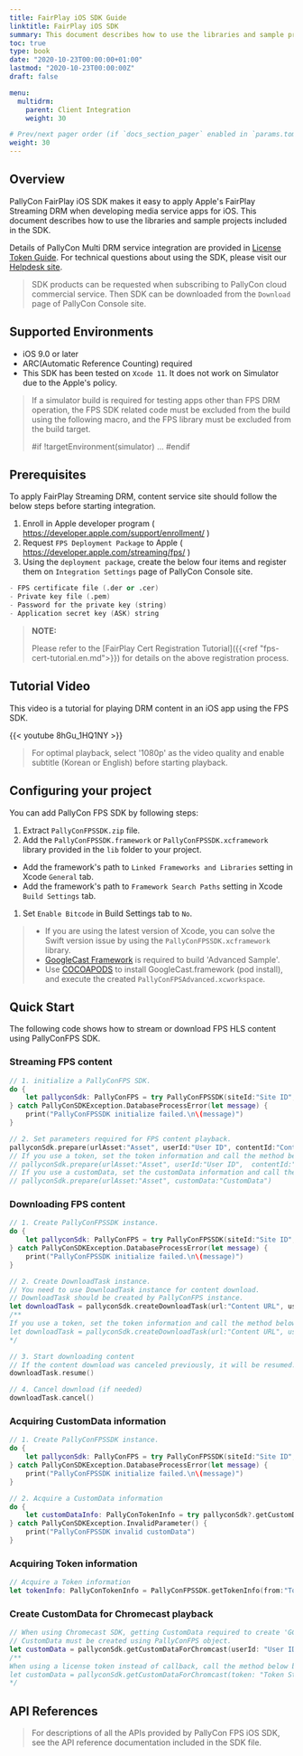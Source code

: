 ```yaml
---
title: FairPlay iOS SDK Guide
linktitle: FairPlay iOS SDK
summary: This document describes how to use the libraries and sample project included in the FairPlay iOS SDK.
toc: true
type: book
date: "2020-10-23T00:00:00+01:00"
lastmod: "2020-10-23T00:00:00Z"
draft: false

menu:
  multidrm:
    parent: Client Integration
    weight: 30

# Prev/next pager order (if `docs_section_pager` enabled in `params.toml`)
weight: 30
---
```


## Overview

PallyCon FairPlay iOS SDK makes it easy to apply Apple's FairPlay Streaming DRM when developing media service apps for iOS. This document describes how to use the libraries and sample projects included in the SDK.

Details of PallyCon Multi DRM service integration are provided in [License Token Guide](../../license/license-token). For technical questions about using the SDK, please visit our [Helpdesk site](https://pallycon.zendesk.com).

> SDK products can be requested when subscribing to PallyCon cloud commercial service. Then SDK can be downloaded from the `Download` page of PallyCon Console site.

## Supported Environments

- iOS 9.0 or later
- ARC(Automatic Reference Counting) required
- This SDK has been tested on `Xcode 11`. It does not work on Simulator due to the Apple's policy.

> If a simulator build is required for testing apps other than FPS DRM operation, the FPS SDK related code must be excluded from the build using the following macro, and the FPS library must be excluded from the build target.
> 
> #if !targetEnvironment(simulator)
> ...
> #endif

## Prerequisites

To apply FairPlay Streaming DRM, content service site should follow the below steps before starting integration.

1. Enroll in Apple developer program ( https://developer.apple.com/support/enrollment/ )
2. Request `FPS Deployment Package` to Apple ( https://developer.apple.com/streaming/fps/ )
3. Using the `deployment package`, create the below four items and register them on `Integration Settings` page of PallyCon Console site. 

```s
- FPS certificate file (.der or .cer)
- Private key file (.pem)
- Password for the private key (string)
- Application secret key (ASK) string
```

> **NOTE:**
>
> Please refer to the [FairPlay Cert Registration Tutorial]({{<ref "fps-cert-tutorial.en.md">}}) for details on the above registration process.

## Tutorial Video

This video is a tutorial for playing DRM content in an iOS app using the FPS SDK.

{{< youtube 8hGu_1HQ1NY >}}

> For optimal playback, select '1080p' as the video quality and enable subtitle (Korean or English) before starting playback.

## Configuring your project

You can add PallyCon FPS SDK by following steps:

1. Extract `PallyConFPSSDK.zip` file.
1. Add the `PallyConFPSSDK.framework` or `PallyConFPSSDK.xcframework` library provided in the `lib` folder to your project.
  - Add the framework's path to `Linked Frameworks and Libraries` setting in Xcode `General` tab.
  - Add the framework's path to `Framework Search Paths` setting in Xcode `Build Settings` tab.
1. Set `Enable Bitcode` in Build Settings tab to `No`.

> - If you are using the latest version of Xcode, you can solve the Swift version issue by using the `PallyConFPSSDK.xcframework` library.
> - [GoogleCast Framework](https://developers.google.com/cast/docs/developers#ios) is required to build 'Advanced Sample'.
> - Use [COCOAPODS](https://cocoapods.org/) to install GoogleCast.framework (pod install), and execute the created `PallyConFPSAdvanced.xcworkspace`.

## Quick Start

The following code shows how to stream or download FPS HLS content using PallyConFPS SDK.

### Streaming FPS content

```swift
// 1. initialize a PallyConFPS SDK.
do {
	let pallyconSdk: PallyConFPS = try PallyConFPSSDK(siteId:"Site ID", siteKey:"Site Key", fpsLicenseDelegate:"PallyConFPSLicenseDelegate")
} catch PallyConSDKException.DatabaseProcessError(let message) {
	print("PallyConFPSSDK initialize failed.\n\(message)")
}

// 2. Set parameters required for FPS content playback.
pallyconSdk.prepare(urlAsset:"Asset", userId:"User ID", contentId:"ContentID", optionalId:"optionalId")
// If you use a token, set the token information and call the method below. 
// pallyconSdk.prepare(urlAsset:"Asset", userId:"User ID",  contentId:"ContentID", token:"Token String")
// If you use a customData, set the customData information and call the method below.
// pallyconSdk.prepare(urlAsset:"Asset", customData:"CustomData")
```

### Downloading FPS content

```swift
// 1. Create PallyConFPSSDK instance.
do {
    let pallyconSdk: PallyConFPS = try PallyConFPSSDK(siteId:"Site ID", siteKey:"Site Key", fpsLicenseDelegate:"PallyConFPSLicenseDelegate")
} catch PallyConSDKException.DatabaseProcessError(let message) {
    print("PallyConFPSSDK initialize failed.\n\(message)")
}

// 2. Create DownloadTask instance.
// You need to use DownloadTask instance for content download.
// DownloadTask should be created by PallyConFPS instance.
let downloadTask = pallyconSdk.createDownloadTask(url:"Content URL", userId:"User ID", contentId:"Content ID", optionalId:"Order ID", downloadDelegate:"PallyConFPSDownloadDelegate")
/**
If you use a token, set the token information and call the method below. 
let downloadTask = pallyconSdk.createDownloadTask(url:"Content URL", userId:"User ID", contentId:"Content ID", token:"Token String", downloadDelegate:"PallyConFPSDownloadDelegate")
*/

// 3. Start downloading content
// If the content download was canceled previously, it will be resumed.
downloadTask.resume()

// 4. Cancel download (if needed)
downloadTask.cancel()
```

### Acquiring CustomData information

```swift
// 1. Create PallyConFPSSDK instance.
do {
    let pallyconSdk: PallyConFPS = try PallyConFPSSDK(siteId:"Site ID", siteKey:"Site Key", fpsLicenseDelegate:"PallyConFPSLicenseDelegate")
} catch PallyConSDKException.DatabaseProcessError(let message) {
    print("PallyConFPSSDK initialize failed.\n\(message)")
}

// 2. Acquire a CustomData information
do {
    let customDataInfo: PallyConTokenInfo = try pallyconSdk?.getCustomDataInfo(from:"CustomData")
} catch PallyConSDKException.InvalidParameter() {
    print("PallyConFPSSDK invalid customData")
}
```

### Acquiring Token information

```swift
// Acquire a Token information
let tokenInfo: PallyConTokenInfo = PallyConFPSSDK.getTokenInfo(from:"Token String")
```

### Create CustomData for Chromecast playback

```swift
// When using Chromecast SDK, getting CustomData required to create 'GCKMediaInformation' object
// CustomData must be created using PallyConFPS object.
let customData = pallyconSdk.getCustomDataForChromcast(userId: "User ID", contentId: "Content ID", optionalId: "Optional ID")
/**
When using a license token instead of callback, call the method below by setting the token information.
let customData = pallyconSdk.getCustomDataForChromcast(token: "Token String")
*/
```

## API References

> For descriptions of all the APIs provided by PallyCon FPS iOS SDK, see the API reference documentation included in the SDK file.
